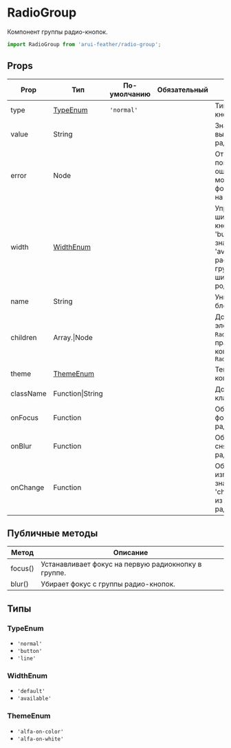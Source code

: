 # RadioGroup

Компонент группы радио-кнопок.

```javascript
import RadioGroup from 'arui-feather/radio-group';
```




## Props


| Prop  | Тип  | По-умолчанию | Обязательный | Описание |
| ----- | ---- | ------------ | ------------ |----------|
| type | [TypeEnum](#TypeEnum) | `'normal'`  |  | Тип группы кнопок |
| value | String |  |  | Значение выбранной радио-кнопки |
| error | Node |  |  | Отображение попапа с ошибкой в момент когда фокус находится на компоненте |
| width | [WidthEnum](#WidthEnum) |  |  | Управление шириной группы кнопок для типа 'button'. При значении 'available' растягивает группу на ширину родителя |
| name | String |  |  | Уникальное имя блока |
| children | Array.<Node>\|Node |  |  | Дочерние элементы `RadioGroup`, как правило, компоненты `Radio` |
| theme | [ThemeEnum](#ThemeEnum) |  |  | Тема компонента |
| className | Function\|String |  |  | Дополнительный класс |
| onFocus | Function |  |  | Обработчик фокуса радиогруппы |
| onBlur | Function |  |  | Обработчик снятия фокуса с радиогруппы |
| onChange | Function |  |  | Обработчик изменения значения 'checked' одного из дочерних радио-кнопок |





## Публичные методы
| Метод  | Описание |
| ------ | -------- |
| focus() | Устанавливает фокус на первую радиокнопку в группе. |
| blur() | Убирает фокус с группы радио-кнопок. |





## Типы






### <a id="TypeEnum"></a>TypeEnum

 * `'normal'`
 * `'button'`
 * `'line'`


### <a id="WidthEnum"></a>WidthEnum

 * `'default'`
 * `'available'`


### <a id="ThemeEnum"></a>ThemeEnum

 * `'alfa-on-color'`
 * `'alfa-on-white'`



